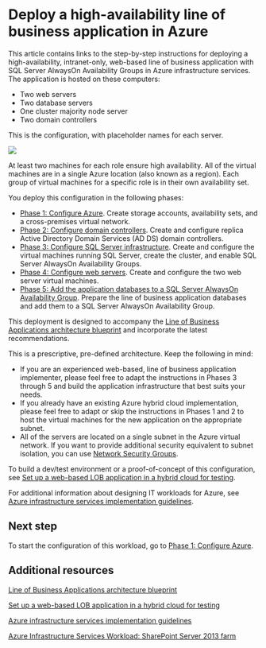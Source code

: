 <properties 
	pageTitle="Deploy a line of business application | Windows Azure" 
	description="Deploy a web-based, highly-available, line of business application with SQL Server AlwaysOn Availability Groups in Azure in five phases." 
	documentationCenter=""
	services="virtual-machines" 
	authors="JoeDavies-MSFT" 
	manager="timlt" 
	editor=""
	tags="azure-resource-manager"/>

<tags
	ms.service="virtual-machines"
	ms.date="11/09/2015"
	wacn.date=""/>

# Deploy a high-availability line of business application in Azure
<!-- deleted by customization

[AZURE.INCLUDE [learn-about-deployment-models](../includes/learn-about-deployment-models-rm-include.md)] classic deployment model.
-->

This article contains links to the step-by-step instructions for deploying a high-availability, intranet-only, web-based line of business application with SQL Server AlwaysOn Availability Groups in Azure infrastructure services. The application is hosted on these computers:

- Two web servers
- Two database servers
- One cluster majority node server
- Two domain controllers

This is the configuration, with placeholder names for each server.

![](./media/virtual-machines-workload-high-availability-LOB-application-overview/workload-lobapp-phase4.png) 
 
At least two machines for each role ensure high availability. All of the virtual machines are in a single Azure location (also known as a region). Each group of virtual machines for a specific role is in their own availability set. 

You deploy this configuration in the following phases:

- [Phase 1: Configure Azure](/documentation/articles/virtual-machines-workload-high-availability-LOB-application-phase1). Create storage accounts, availability sets, and a cross-premises virtual network.
- [Phase 2: Configure domain controllers](/documentation/articles/virtual-machines-workload-high-availability-LOB-application-phase2). Create and configure replica Active Directory Domain Services (AD DS) domain controllers.
- [Phase 3: Configure SQL Server infrastructure](/documentation/articles/virtual-machines-workload-high-availability-LOB-application-phase3). Create and configure the virtual machines running SQL Server, create the cluster, and enable SQL Server AlwaysOn Availability Groups.
- [Phase 4: Configure web servers](/documentation/articles/virtual-machines-workload-high-availability-LOB-application-phase4). Create and configure the two web server virtual machines.
- [Phase 5: Add the application databases to a SQL Server AlwaysOn Availability Group](/documentation/articles/virtual-machines-workload-high-availability-LOB-application-phase5). Prepare the line of business application databases and add them to a SQL Server AlwaysOn Availability Group.

This deployment is designed to accompany the [Line of Business Applications architecture blueprint](http://msdn.microsoft.com/dn630664) and incorporate the latest recommendations.

This is a prescriptive, pre-defined architecture. Keep the following in mind:

- If you are an experienced web-based, line of business application implementer, please feel free to adapt the instructions in Phases 3 through 5 and build the application infrastructure that best suits your needs. 
- If you already have an existing Azure hybrid cloud implementation, please feel free to adapt or skip the instructions in Phases 1 and 2 to host the virtual machines for the new application on the appropriate subnet.
- All of the servers are located on a single subnet in the Azure virtual network. If you want to provide additional security equivalent to subnet isolation, you can use [Network Security Groups](/documentation/articles/virtual-networks-nsg).

To build a dev/test environment or a proof-of-concept of this configuration, see [Set up a web-based LOB application in a hybrid cloud for testing](/documentation/articles/virtual-networks-setup-lobapp-hybrid-cloud-testing).

For additional information about designing IT workloads for Azure, see [Azure infrastructure services implementation guidelines](/documentation/articles/virtual-machines-infrastructure-services-implementation-guidelines).

## Next step

To start the configuration of this workload, go to [Phase 1: Configure Azure](/documentation/articles/virtual-machines-workload-high-availability-LOB-application-phase1).

## Additional resources

[Line of Business Applications architecture blueprint](http://msdn.microsoft.com/dn630664)

[Set up a web-based LOB application in a hybrid cloud for testing](/documentation/articles/virtual-networks-setup-lobapp-hybrid-cloud-testing)

[Azure infrastructure services implementation guidelines](/documentation/articles/virtual-machines-infrastructure-services-implementation-guidelines)

[Azure Infrastructure Services Workload: SharePoint Server 2013 farm](/documentation/articles/virtual-machines-workload-intranet-sharepoint-farm)

